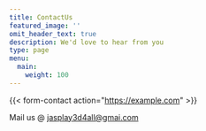 ```yaml
---
title: ContactUs
featured_image: ''
omit_header_text: true
description: We'd love to hear from you
type: page
menu:
  main:
    weight: 100
---
```


{{< form-contact action="https://example.com"  >}}

Mail us @ jasplay3d4all@gmai.com
